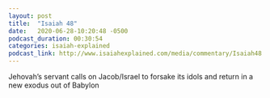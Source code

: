 ```yaml
---
layout: post
title:  "Isaiah 48"
date:   2020-06-28-10:20:48 -0500
podcast_duration: 00:30:54
categories: isaiah-explained
podcast_link: http://www.isaiahexplained.com/media/commentary/Isaiah48.mp3
---
```

Jehovah’s servant calls on Jacob/Israel to forsake its idols and return in a new exodus out of Babylon
